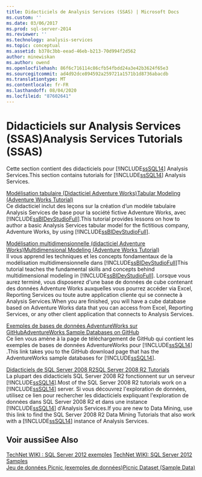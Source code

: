 ```yaml
---
title: Didacticiels de Analysis Services (SSAS) | Microsoft Docs
ms.custom: ''
ms.date: 03/06/2017
ms.prod: sql-server-2014
ms.reviewer: ''
ms.technology: analysis-services
ms.topic: conceptual
ms.assetid: b378c3bb-eead-46eb-b213-70d994f2d562
author: minewiskan
ms.author: owend
ms.openlocfilehash: 86f6c716114c86cfb54fbdd24a3e42b3624f65e3
ms.sourcegitcommit: ad4d92dce894592a259721a1571b1d8736abacdb
ms.translationtype: MT
ms.contentlocale: fr-FR
ms.lasthandoff: 08/04/2020
ms.locfileid: "87602641"
---
```

# <a name="analysis-services-tutorials-ssas"></a><span data-ttu-id="10a56-102">Didacticiels sur Analysis Services (SSAS)</span><span class="sxs-lookup"><span data-stu-id="10a56-102">Analysis Services Tutorials (SSAS)</span></span>
  <span data-ttu-id="10a56-103">Cette section contient des didacticiels pour [!INCLUDE[ssSQL14](../includes/sssql14-md.md)] Analysis Services.</span><span class="sxs-lookup"><span data-stu-id="10a56-103">This section contains tutorials for [!INCLUDE[ssSQL14](../includes/sssql14-md.md)] Analysis Services.</span></span>  
  
 [<span data-ttu-id="10a56-104">Modélisation tabulaire &#40;Didacticiel Adventure Works&#41;</span><span class="sxs-lookup"><span data-stu-id="10a56-104">Tabular Modeling &#40;Adventure Works Tutorial&#41;</span></span>](tabular-modeling-adventure-works-tutorial.md)  
 <span data-ttu-id="10a56-105">Ce didacticiel inclut des leçons sur la création d’un modèle tabulaire Analysis Services de base pour la société fictive Adventure Works, avec [!INCLUDE[ssBIDevStudioFull](../includes/ssbidevstudiofull-md.md)].</span><span class="sxs-lookup"><span data-stu-id="10a56-105">This tutorial provides lessons on how to author a basic Analysis Services tabular model for the fictitious company, Adventure Works, by using [!INCLUDE[ssBIDevStudioFull](../includes/ssbidevstudiofull-md.md)].</span></span>  
  
 [<span data-ttu-id="10a56-106">Modélisation multidimensionnelle &#40;didacticiel Adventure Works&#41;</span><span class="sxs-lookup"><span data-stu-id="10a56-106">Multidimensional Modeling &#40;Adventure Works Tutorial&#41;</span></span>](multidimensional-modeling-adventure-works-tutorial.md)  
 <span data-ttu-id="10a56-107">Il vous apprend les techniques et les concepts fondamentaux de la modélisation multidimensionnelle dans [!INCLUDE[ssBIDevStudioFull](../includes/ssbidevstudiofull-md.md)]</span><span class="sxs-lookup"><span data-stu-id="10a56-107">This tutorial teaches the fundamental skills and concepts behind multidimensional modeling in [!INCLUDE[ssBIDevStudioFull](../includes/ssbidevstudiofull-md.md)].</span></span> <span data-ttu-id="10a56-108">Lorsque vous aurez terminé, vous disposerez d'une base de données de cube contenant des données Adventure Works auxquelles vous pourrez accéder via Excel, Reporting Services ou toute autre application cliente qui se connecte à Analysis Services.</span><span class="sxs-lookup"><span data-stu-id="10a56-108">When you are finished, you will have a cube database based on Adventure Works data that you can access from Excel, Reporting Services, or any other client application that connects to Analysis Services.</span></span>  
  
 [<span data-ttu-id="10a56-109">Exemples de bases de données AdventureWorks sur GitHub</span><span class="sxs-lookup"><span data-stu-id="10a56-109">AdventureWorks Sample Databases on GitHub</span></span>](https://github.com/Microsoft/sql-server-samples/releases/tag/adventureworks)  
 <span data-ttu-id="10a56-110">Ce lien vous amène à la page de téléchargement de GitHub qui contient les exemples de bases de données AdventureWorks pour [!INCLUDE[ssSQL14](../includes/sssql14-md.md)] .</span><span class="sxs-lookup"><span data-stu-id="10a56-110">This link takes you to the GitHub download page that has the AdventureWorks sample databases for [!INCLUDE[ssSQL14](../includes/sssql14-md.md)].</span></span>  
  
 [<span data-ttu-id="10a56-111">Didacticiels de SQL Server 2008 R2</span><span class="sxs-lookup"><span data-stu-id="10a56-111">SQL Server 2008 R2 Tutorials</span></span>](https://go.microsoft.com/fwlink/?linkID=220944)  
 <span data-ttu-id="10a56-112">La plupart des didacticiels SQL Server 2008 R2 fonctionnent sur un serveur [!INCLUDE[ssSQL14](../includes/sssql14-md.md)].</span><span class="sxs-lookup"><span data-stu-id="10a56-112">Most of the SQL Server 2008 R2 tutorials work on a [!INCLUDE[ssSQL14](../includes/sssql14-md.md)] server.</span></span> <span data-ttu-id="10a56-113">Si vous découvrez l'exploration de données, utilisez ce lien pour rechercher les didacticiels expliquant l'exploration de données dans SQL Server 2008 R2 et dans une instance [!INCLUDE[ssSQL14](../includes/sssql14-md.md)] d'Analysis Services.</span><span class="sxs-lookup"><span data-stu-id="10a56-113">If you are new to Data Mining, use this link to find the SQL Server 2008 R2 Data Mining Tutorials that also work with a [!INCLUDE[ssSQL14](../includes/sssql14-md.md)] instance of Analysis Services.</span></span>  
  
## <a name="see-also"></a><span data-ttu-id="10a56-114">Voir aussi</span><span class="sxs-lookup"><span data-stu-id="10a56-114">See Also</span></span>  
 <span data-ttu-id="10a56-115">[TechNet WIKI : SQL Server 2012 exemples](https://go.microsoft.com/fwlink/?linkID=220734) </span><span class="sxs-lookup"><span data-stu-id="10a56-115">[TechNet WIKI: SQL Server 2012 Samples](https://go.microsoft.com/fwlink/?linkID=220734) </span></span>  
 [<span data-ttu-id="10a56-116">Jeu de données Picnic (exemples de données)</span><span class="sxs-lookup"><span data-stu-id="10a56-116">Picnic Dataset (Sample Data)</span></span>](https://go.microsoft.com/fwlink/?linkID=219108)  
  
  
